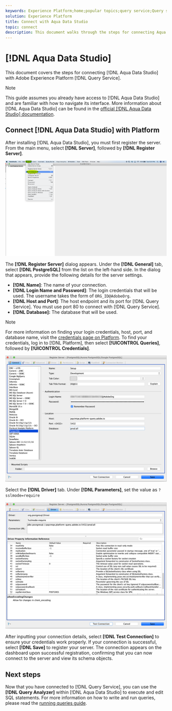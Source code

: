```yaml
---
keywords: Experience Platform;home;popular topics;query service;Query service;Aqua Data Studio;Aqua data studio;connect to query service;
solution: Experience Platform
title: Connect with Aqua Data Studio
topic: connect
description: This document walks through the steps for connecting Aqua Data Studio with Adobe Experience Platform Query Service.
---
```


# [!DNL Aqua Data Studio]

This document covers the steps for connecting [!DNL Aqua Data Studio] with Adobe Experience Platform [!DNL Query Service].

>[!NOTE]
>
> This guide assumes you already have access to [!DNL Aqua Data Studio] and are familiar with how to navigate its interface. More information about [!DNL Aqua Data Studio] can be found in the [official [!DNL Aqua Data Studio] documentation](https://www.aquaclusters.com/app/home/project/public/aquadatastudio/wikibook/Documentation21.1/page/0/Aqua-Data-Studio-21-1).

## Connect [!DNL Aqua Data Studio] with Platform

After installing [!DNL Aqua Data Studio], you must first register the server. From the main menu, select **[!DNL Server]**, followed by **[!DNL Register Server]**.

![](../images/clients/aqua-data-studio/register-server.png)

The **[!DNL Register Server]** dialog appears. Under the **[!DNL General]** tab, select **[!DNL PostgreSQL]** from the list on the left-hand side. In the dialog that appears, provide the following details for the server settings.

- **[!DNL Name]**: The name of your connection.
- **[!DNL Login Name and Password]**: The login credentials that will be used. The username takes the form of `ORG_ID@AdobeOrg`.
- **[!DNL Host and Port]**: The host endpoint and its port for [!DNL Query Service]. You must use port 80 to connect with [!DNL Query Service].
- **[!DNL Database]:** The database that will be used.

>[!NOTE]
>
>For more information on finding your login credentials, host, port, and database name, visit the [credentials page on Platform](https://platform.adobe.com/query/configuration). To find your credentials, log in to [!DNL Platform], then select **[!UICONTROL Queries]**, followed by **[!UICONTROL Credentials]**.

![](../images/clients/aqua-data-studio/register-server-general-tab.png)

Select the **[!DNL Driver]** tab. Under **[!DNL Parameters]**, set the value as `?sslmode=require`

![](../images/clients/aqua-data-studio/register-server-driver-tab.png)

After inputting your connection details, select **[!DNL Test Connection]** to ensure your credentials work properly. If your connection is successful, select **[!DNL Save]** to register your server. The connection appears on the dashboard upon successful registration, confirming that you can now connect to the server and view its schema objects.

## Next steps

Now that you have connected to [!DNL Query Service], you can use the **[!DNL Query Analyzer]** within [!DNL Aqua Data Studio] to execute and edit SQL statements. For more information on how to write and run queries, please read the [running queries guide](../best-practices/writing-queries.md).